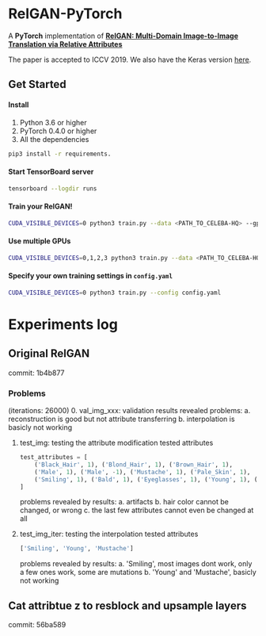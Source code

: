 # RelGAN-PyTorch

A **PyTorch** implementation of [**RelGAN: Multi-Domain Image-to-Image Translation via Relative Attributes**](https://arxiv.org/abs/1908.07269)

The paper is accepted to ICCV 2019. We also have the Keras version [here](https://github.com/willylulu/RelGAN-Keras).

## Get Started

#### Install

1. Python 3.6 or higher
2. PyTorch 0.4.0 or higher
3. All the dependencies

```bash
pip3 install -r requirements.
```

#### Start TensorBoard server

```bash
tensorboard --logdir runs
```

#### Train your RelGAN!

```bash
CUDA_VISIBLE_DEVICES=0 python3 train.py --data <PATH_TO_CELEBA-HQ> --gpu [--image_size 256]
```

#### Use multiple GPUs

```bash
CUDA_VISIBLE_DEVICES=0,1,2,3 python3 train.py --data <PATH_TO_CELEBA-HQ> --multi_gpu [--image_size 256]
```

#### Specify your own training settings in `config.yaml`

```bash
CUDA_VISIBLE_DEVICES=0 python3 train.py --config config.yaml
```



# Experiments log


## Original RelGAN
commit: 1b4b877

### Problems
(iterations: 26000)
0. val_img_xxx: validation results
    revealed problems:
    a. reconstruction is good but not attribute transferring
    b. interpolation is basicly not working

1. test_img: testing the attribute modification
    tested attributes
    ```python
    test_attributes = [
        ('Black_Hair', 1), ('Blond_Hair', 1), ('Brown_Hair', 1),
        ('Male', 1), ('Male', -1), ('Mustache', 1), ('Pale_Skin', 1),
        ('Smiling', 1), ('Bald', 1), ('Eyeglasses', 1), ('Young', 1), ('Young', -1)
    ]
    ```
    problems revealed by results:
    a. artifacts
    b. hair color cannot be changed, or wrong
    c. the last few attributes cannot even be changed at all

2. test_img_iter: testing the interpolation
    tested attributes
    ```python
    ['Smiling', 'Young', 'Mustache']
    ```
    problems revealed by results:
    a. 'Smiling', most images dont work, only a few ones work, some are mutations
    b. 'Young' and 'Mustache', basicly not working



## Cat attribtue z to resblock and upsample layers
commit: 56ba589
